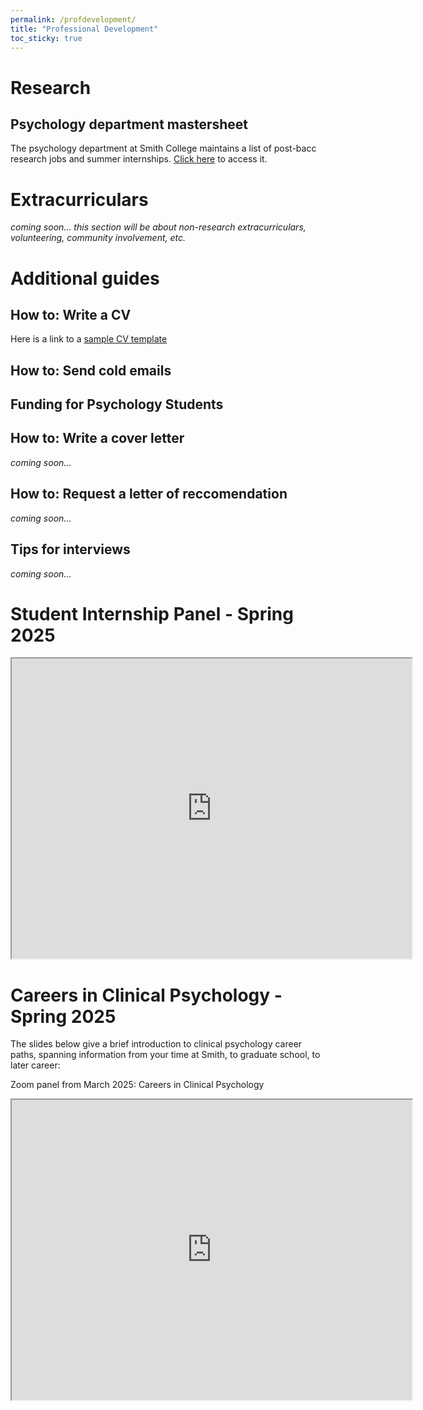 ```yaml
---
permalink: /profdevelopment/
title: "Professional Development"
toc_sticky: true
---
```


# Research
<object data="../assets/research.pdf" width="1000" height="1000" type='application/pdf'></object>

## Psychology department mastersheet
The psychology department at Smith College maintains a list of post-bacc research jobs and summer internships. [Click here](https://docs.google.com/spreadsheets/d/1LuaMWjDd07UBR94SDn0MjhPqaB1gqrv0h3rPE2G73cA/edit?usp=sharing) to access it.

# Extracurriculars
*coming soon...*
*this section will be about non-research extracurriculars, volunteering, community involvement, etc.*

# Additional guides
## How to: Write a CV
<object data="../assets/Guide to Writing a Psychology CV.pdf" width="1000" height="1000" type='application/pdf'></object>

Here is a link to a [sample CV template](https://docs.google.com/document/d/1Zja9VORfgEzS9WiPOrI6d3Va8Y0wxac3yIxjZIgId1w/edit?usp=sharing)

## How to: Send cold emails
<object data="../assets/How to _cold email_.pdf" width="1000" height="1000" type='application/pdf'></object>

## Funding for Psychology Students
<object data="../assets/Finding funding.pdf" width="1000" height="1000" type='application/pdf'></object>

## How to: Write a cover letter
*coming soon...*

## How to: Request a letter of reccomendation
*coming soon...*

## Tips for interviews
*coming soon...*

# Student Internship Panel - Spring 2025
<iframe src="https://drive.google.com/file/d/1bsa0Q14jCYmItPZNHodxijBnZLrILRmi/preview" width="640" height="480" allow="autoplay"></iframe>

# Careers in Clinical Psychology - Spring 2025
The slides below give a brief introduction to clinical psychology career paths, spanning information from your time at Smith, to graduate school, to later career:
<object data="../assets/Clinical psych INFO.pdf" width="1000" height="1000" type='application/pdf'></object>

Zoom panel from March 2025: Careers in Clinical Psychology
<iframe src="https://drive.google.com/file/d/1HioLGnGbGcKxHM411SlkmyJFIm-tskUs/preview" width="640" height="480" allow="autoplay"></iframe>
